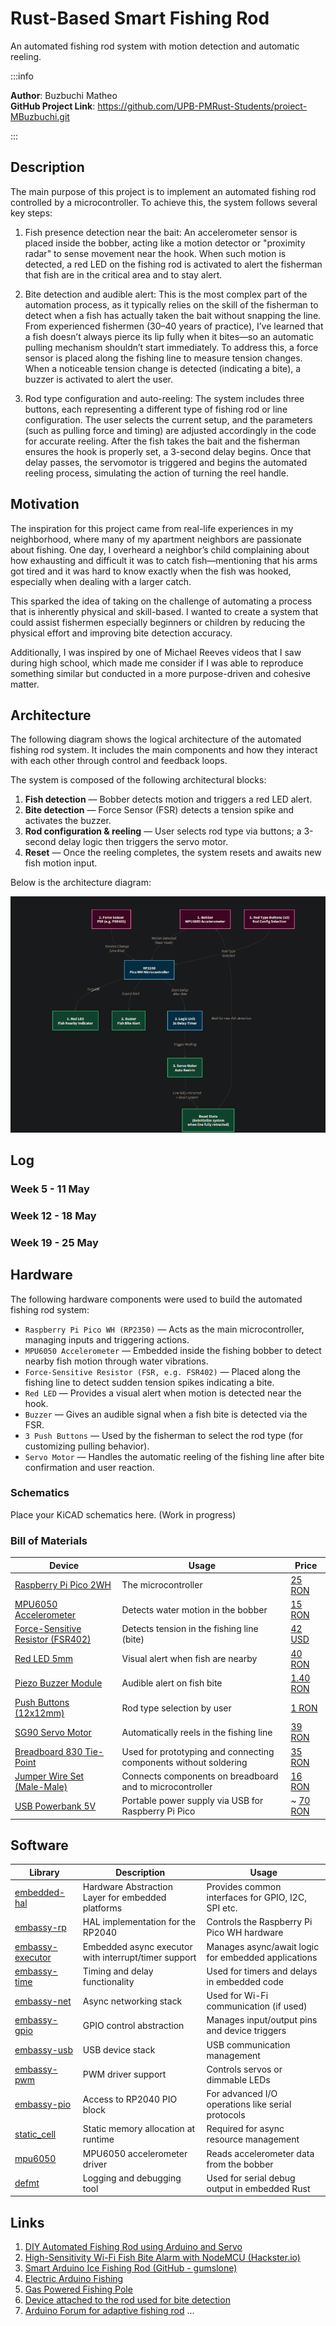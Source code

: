 # Rust-Based Smart Fishing Rod

An automated fishing rod system with motion detection and automatic reeling.

:::info 

**Author**: Buzbuchi Matheo \
**GitHub Project Link**: https://github.com/UPB-PMRust-Students/proiect-MBuzbuchi.git

:::

## Description

The main purpose of this project is to implement an automated fishing rod controlled by a microcontroller. To achieve this, the system follows several key steps:

1. Fish presence detection near the bait:
An accelerometer sensor is placed inside the bobber, acting like a motion detector or "proximity radar" to sense movement near the hook. When such motion is detected, a red LED on the fishing rod is activated to alert the fisherman that fish are in the critical area and to stay alert.

2. Bite detection and audible alert:
This is the most complex part of the automation process, as it typically relies on the skill of the fisherman to detect when a fish has actually taken the bait without snapping the line.
From experienced fishermen (30–40 years of practice), I’ve learned that a fish doesn’t always pierce its lip fully when it bites—so an automatic pulling mechanism shouldn’t start immediately.
To address this, a force sensor is placed along the fishing line to measure tension changes. When a noticeable tension change is detected (indicating a bite), a buzzer is activated to alert the user.

3. Rod type configuration and auto-reeling:
The system includes three buttons, each representing a different type of fishing rod or line configuration. The user selects the current setup, and the parameters (such as pulling force and timing) are adjusted accordingly in the code for accurate reeling.
After the fish takes the bait and the fisherman ensures the hook is properly set, a 3-second delay begins. Once that delay passes, the servomotor is triggered and begins the automated reeling process, simulating the action of turning the reel handle.

## Motivation

The inspiration for this project came from real-life experiences in my neighborhood, where many of my apartment neighbors are passionate about fishing. One day, I overheard a neighbor’s child complaining about how exhausting and difficult it was to catch fish—mentioning that his arms got tired and it was hard to know exactly when the fish was hooked, especially when dealing with a larger catch.

This sparked the idea of taking on the challenge of automating a process that is inherently physical and skill-based. I wanted to create a system that could assist fishermen especially beginners or children by reducing the physical effort and improving bite detection accuracy.

Additionally, I was inspired by one of Michael Reeves videos that I saw during high school, which made me consider if I was able to reproduce something similar but conducted in a more purpose-driven and cohesive matter.

## Architecture 

The following diagram shows the logical architecture of the automated fishing rod system. It includes the main components and how they interact with each other through control and feedback loops.

The system is composed of the following architectural blocks:
1. **Fish detection** — Bobber detects motion and triggers a red LED alert.
2. **Bite detection** — Force Sensor (FSR) detects a tension spike and activates the buzzer.
3. **Rod configuration & reeling** — User selects rod type via buttons; a 3-second delay logic then triggers the servo motor.
4. **Reset** — Once the reeling completes, the system resets and awaits new fish motion input.

Below is the architecture diagram:

![Architecture Diagram](rod_arhitect.png)

## Log

<!-- write your progress here every week -->

### Week 5 - 11 May

### Week 12 - 18 May

### Week 19 - 25 May

## Hardware

The following hardware components were used to build the automated fishing rod system:

- `Raspberry Pi Pico WH (RP2350)` — Acts as the main microcontroller, managing inputs and triggering actions.
- `MPU6050 Accelerometer` — Embedded inside the fishing bobber to detect nearby fish motion through water vibrations.
- `Force-Sensitive Resistor (FSR, e.g. FSR402)` — Placed along the fishing line to detect sudden tension spikes indicating a bite.
- `Red LED` — Provides a visual alert when motion is detected near the hook.
- `Buzzer` — Gives an audible signal when a fish bite is detected via the FSR.
- `3 Push Buttons` — Used by the fisherman to select the rod type (for customizing pulling behavior).
- `Servo Motor` — Handles the automatic reeling of the fishing line after bite confirmation and user reaction.

### Schematics

Place your KiCAD schematics here. (Work in progress)

### Bill of Materials

| Device | Usage | Price |
|--------|--------|-------|
| [Raspberry Pi Pico 2WH](https://www.raspberrypi.com/documentation/microcontrollers/raspberry-pi-pico.html) | The microcontroller | [25 RON](https://shop.pimoroni.com/products/raspberry-pi-pico-2?variant=54906879213947) |
| [MPU6050 Accelerometer](https://invensense.tdk.com/products/motion-tracking/6-axis/mpu-6050/) | Detects water motion in the bobber | [15 RON](https://www.optimusdigital.ro/ro/senzori-senzori-inertiali/96-modul-senzor-triaxial-mpu-6050.html) |
| [Force-Sensitive Resistor (FSR402)](https://www.interlinkelectronics.com/fsr-402) | Detects tension in the fishing line (bite) | [42 USD](https://www.amazon.de/-/en/Hilitand-Sensor-Resistor-Resistance-Pressure/dp/B07DB37NZM/ref=sr_1_2?dib=eyJ2IjoiMSJ9.r0nSeYQP_vZUrNxHDsyeVQU18dEKFzRuRTS_-cK6TlFo5YW6HCaRT534so0aeIUyO6bMUT5UkMIZhsnP7fjeMxhQB_RLdFrpzGOeelR8naNn1Lk1gQ3Zigw2WW7NQT9TIIlDJRSzqnIdlaHSRTAL2LYULfX4Pqbs4qjhjW52fe--V4f7kn9Ytlsamq1PgB3FE1JnOBI7E2VhPA6LfCy8OjsiivfvtEW36HtCtkQ4cys-TDI8p-8q0lZ1sMORJm2K4x55GUGn0g3a7Q5dbiMsO2unWyuLc3CA-5juhwQSkRg.Th201lA7X6yXwExxFrPurDG6Gi0_ugtGd2EmJkT-B34&dib_tag=se&keywords=fsr+402&qid=1746314137&sr=8-2) |
| [Red LED 5mm](https://www.sparkfun.com/products/9590) | Visual alert when fish are nearby | [40 RON](https://www.optimusdigital.ro/ro/kituri/11970-set-led-uri-asortate-plusivo-500-buc-led-uri-100-buc-rezistoare-i-pcb-bonus.html?search_query=led+rosu&results=166) |
| [Piezo Buzzer Module](https://components101.com/misc/buzzer-pinout-working-datasheet) | Audible alert on fish bite | [1.40 RON](https://www.optimusdigital.ro/en/buzzers/634-5v-passive-buzzer.html?search_query=buzzer&results=87) |
| [Push Buttons (12x12mm)](https://www.ckswitches.com/products/switches/product-details/Tactile/PTC125SM15SMTR2LFS/) | Rod type selection by user | [1 RON](https://www.optimusdigital.ro/ro/butoane-i-comutatoare/1119-buton-6x6x6.html?search_query=butoane&results=190) |
| [SG90 Servo Motor](https://www.ee.ic.ac.uk/pcheung/teaching/DE1_EE/stores/sg90_datasheet.pdf) | Automatically reels in the fishing line | [39 RON](https://www.optimusdigital.ro/ro/motoare-servomotoare/1161-servomotor-cu-rotaie-continua-ds04-nfc.html) |
| [Breadboard 830 Tie-Point](https://components101.com/misc/breadboard-connections-uses-guide) | Used for prototyping and connecting components without soldering | [35 RON](https://www.emag.ro/breadboard-4-in-1-700-puncte-diy-kit-ai2095/pd/DY0MN6YBM/) |
| [Jumper Wire Set (Male-Male)](https://ro.mouser.com/datasheet/2/58/BPS-DAT-(KIT-ZWx4)-Datasheet-1282851.pdf) | Connects components on breadboard and to microcontroller | [16 RON](https://ro.mouser.com/ProductDetail/Soldered/100865?qs=%252BXxaIXUDbq1ke%2FsmXT%2FkCA%3D%3D) |
| [USB Powerbank 5V](https://www.emag.ro/power-bank-5000-mah-powerneed-18-5wh-cu-panou-solar-1-w-usb-5-v-1a-5v-2a-negru-dj6dkqbbm-11257/pd/D6H81CBBM/?#specification-section) | Portable power supply via USB for Raspberry Pi Pico | ~ [70 RON](https://www.emag.ro/power-bank-5000-mah-powerneed-18-5wh-cu-panou-solar-1-w-usb-5-v-1a-5v-2a-negru-dj6dkqbbm-11257/pd/D6H81CBBM/) |




## Software

| Library | Description | Usage |
|---------|-------------|-------|
| [embedded-hal](https://github.com/rust-embedded/embedded-hal) | Hardware Abstraction Layer for embedded platforms | Provides common interfaces for GPIO, I2C, SPI etc. |
| [embassy-rp](https://github.com/embassy-rs/embassy) | HAL implementation for the RP2040 | Controls the Raspberry Pi Pico WH hardware |
| [embassy-executor](https://github.com/embassy-rs/embassy) | Embedded async executor with interrupt/timer support | Manages async/await logic for embedded applications |
| [embassy-time](https://github.com/embassy-rs/embassy) | Timing and delay functionality | Used for timers and delays in embedded code |
| [embassy-net](https://github.com/embassy-rs/embassy) | Async networking stack | Used for Wi-Fi communication (if used) |
| [embassy-gpio](https://github.com/embassy-rs/embassy) | GPIO control abstraction | Manages input/output pins and device triggers |
| [embassy-usb](https://github.com/embassy-rs/embassy) | USB device stack | USB communication management |
| [embassy-pwm](https://github.com/embassy-rs/embassy) | PWM driver support | Controls servos or dimmable LEDs |
| [embassy-pio](https://github.com/embassy-rs/embassy) | Access to RP2040 PIO block | For advanced I/O operations like serial protocols |
| [static_cell](https://github.com/embassy-rs/embassy) | Static memory allocation at runtime | Required for async resource management |
| [mpu6050](https://github.com/almindor/mpu6050) | MPU6050 accelerometer driver | Reads accelerometer data from the bobber |
| [defmt](https://github.com/knurling-rs/defmt) | Logging and debugging tool | Used for serial debug output in embedded Rust |

## Links

1. [DIY Automated Fishing Rod using Arduino and Servo](https://blog.arduino.cc/2019/12/05/an-arduino-powered-fishing-pole-with-automatic-casting-and-reeling/) 
2. [High-Sensitivity Wi-Fi Fish Bite Alarm with NodeMCU (Hackster.io)](https://www.hackster.io/andriy-baranov/high-sensitive-wifi-fish-bite-alarm-with-nodemcu-esp8266-df161c#:~:text=In%20turn%2C%20the%20controller%20analyzes,that%20there%20is%20a%20bite) 
3. [Smart Arduino Ice Fishing Rod (GitHub - gumslone)](https://github.com/gumslone/smart-arduino-ice-fishing-rod-for-winterfishing)
4. [Electric Arduino Fishing](https://www.reddit.com/r/ArduinoProjects/comments/1e9dcsi/electric_arduino_fishing/#:~:text=Plane)
5. [Gas Powered Fishing Pole](https://www.youtube.com/watch?v=KPQcy0dylrM&t)
6. [Device attached to the rod used for bite detection](https://maxoffsky.com/code-blog/dynatac-a-smart-fishing-accessory/)
7. [Arduino Forum for adaptive fishing rod](https://forum.arduino.cc/t/adaptive-fishing-rod/1347714)
...

